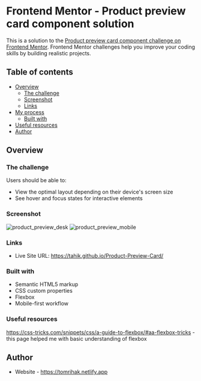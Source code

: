 # Frontend Mentor - Product preview card component solution

This is a solution to the [Product preview card component challenge on Frontend Mentor](https://www.frontendmentor.io/challenges/product-preview-card-component-GO7UmttRfa). Frontend Mentor challenges help you improve your coding skills by building realistic projects. 

## Table of contents

- [Overview](#overview)
  - [The challenge](#the-challenge)
  - [Screenshot](#screenshot)
  - [Links](#links)
- [My process](#my-process)
  - [Built with](#built-with)
- [Useful resources](#useful-resources)
- [Author](#author)


## Overview

### The challenge

Users should be able to:

- View the optimal layout depending on their device's screen size
- See hover and focus states for interactive elements

### Screenshot

![product_preview_desk](https://user-images.githubusercontent.com/88402992/177294892-fb6b12db-3f52-4bf2-9e0b-c97237a1d5f7.jpg)
![product_preview_mobile](https://user-images.githubusercontent.com/88402992/177294894-d1608c2d-6ed8-4106-9dab-67f675d98e85.jpg)

### Links

- Live Site URL: https://tahik.github.io/Product-Preview-Card/

### Built with

- Semantic HTML5 markup
- CSS custom properties
- Flexbox
- Mobile-first workflow

### Useful resources

https://css-tricks.com/snippets/css/a-guide-to-flexbox/#aa-flexbox-tricks - this page helped me with basic understanding of flexbox 

## Author

- Website - https://tomrihak.netlify.app
